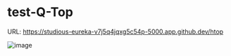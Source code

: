 # test-Q-Top

URL: https://studious-eureka-v7j5q4jqxg5c54p-5000.app.github.dev/htop

![image](https://github.com/user-attachments/assets/fe0140ba-aaf5-4faa-abcc-b002c9d64c13)
